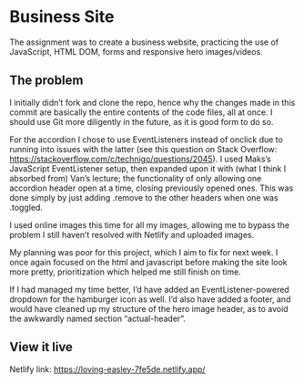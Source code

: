 # Business Site
 
The assignment was to create a business website, practicing the use of JavaScript, HTML DOM, forms and responsive hero images/videos.
 
## The problem
 
I initially didn’t fork and clone the repo, hence why the changes made in this commit are basically the entire contents of the code files, all at once. I should use Git more diligently in the future, as it is good form to do so.
 
For the accordion I chose to use EventListeners instead of onclick due to running into issues with the latter (see this question on Stack Overflow: https://stackoverflow.com/c/technigo/questions/2045). I used Maks’s JavaScript EventListener setup, then expanded upon it with (what I think I absorbed from) Van’s lecture; the functionality of only allowing one accordion header open at a time, closing previously opened ones. This was done simply by just adding .remove to the other headers when one was .toggled.
 
I used online images this time for all my images, allowing me to bypass the problem I still haven’t resolved with Netlify and uploaded images.
 
My planning was poor for this project, which I aim to fix for next week. I once again focused on the html and javascript before making the site look more pretty, prioritization which helped me still finish on time.
 
If I had managed my time better, I’d have added an EventListener-powered dropdown for the hamburger icon as well. I’d also have added a footer, and would have cleaned up my structure of the hero image header, as to avoid the awkwardly named section “actual-header”.
 
## View it live
Netlify link: 
https://loving-easley-7fe5de.netlify.app/
